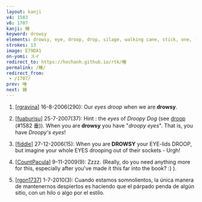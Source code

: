 ```yaml
---
layout: kanji
v4: 1583
v6: 1707
kanji: 睡
keyword: drowsy
elements: drowsy, eye, droop, drop, silage, walking cane, stick, one, floor
strokes: 13
image: E79DA1
on-yomi: スイ
redirect_to: https://hochanh.github.io/rtk/睡
permalink: /睡/
redirect_from:
 - /1707/
prev: 唾
next: 錘
---
```


1) [<a href="http://kanji.koohii.com/profile/rgravina">rgravina</a>] 16-8-2006(290): Our <em>eyes</em> <em>droop</em> when we are<strong> drowsy</strong>.

2) [<a href="http://kanji.koohii.com/profile/fuaburisu">fuaburisu</a>] 25-7-2007(37): Hint : the <em>eyes</em> of <em>Droopy Dog</em> (see <a href="../v4/1582.html">droop</a> (#1582 垂)). When you are<strong> drowsy</strong> you have &quot;<em>droopy eyes</em>&quot;. That is, you have <em>Droopy&#039;s eyes</em>!

3) [<a href="http://kanji.koohii.com/profile/fiddle">fiddle</a>] 27-12-2006(15): When you are<strong> DROWSY</strong> your EYE-lids DROOP, but imagine your whole EYES drooping out of their sockets - Urgh!

4) [<a href="http://kanji.koohii.com/profile/CountPacula">CountPacula</a>] 9-11-2009(9): Zzzz. (Really, do you need anything more for this, especially after you&#039;ve made it this far into the book? :) ).

5) [<a href="http://kanji.koohii.com/profile/rgon1737">rgon1737</a>] 1-7-2010(3): Cuando estamos somnolientos, la única manera de mantenernos despiertos es haciendo que el párpado penda de algún sitio, con un hilo o algo por el estilo.

